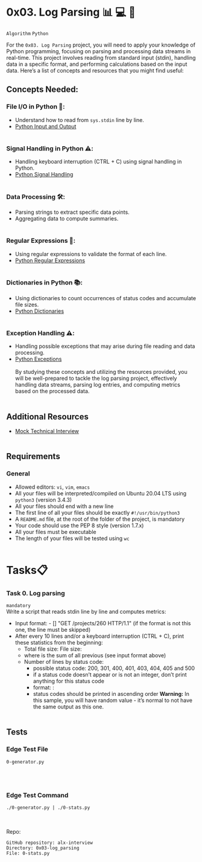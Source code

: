 # 0x03. Log Parsing 📊 💻 📜
`Algorithm` `Python`

For the `0x03. Log Parsing` project, you will need to apply your knowledge of
Python programming, focusing on parsing and processing data streams in
real-time. This project involves reading from standard input (stdin), handling
data in a specific format, and performing calculations based on the input data.
Here’s a list of concepts and resources that you might find useful:

## Concepts Needed:
### File I/O in Python 📄:
- Understand how to read from `sys.stdin` line by line.
- [Python Input and Output](https://docs.python.org/3/tutorial/inputoutput.html)
<br></br>
### Signal Handling in Python ⚠️:
- Handling keyboard interruption (CTRL + C) using signal handling in Python.
- [Python Signal Handling](https://docs.python.org/3/library/signal.html)
<br></br>
### Data Processing 🛠️:
- Parsing strings to extract specific data points.
- Aggregating data to compute summaries.
<br></br>
### Regular Expressions 🧵:
- Using regular expressions to validate the format of each line.
- [Python Regular Expressions](https://docs.python.org/3/library/re.html)
<br></br>
### Dictionaries in Python 📚:
- Using dictionaries to count occurrences of status codes and accumulate file
sizes.
- [Python Dictionaries](https://docs.python.org/3/tutorial/datastructures.html#dictionaries)
<br></br>
### Exception Handling ⚠️:
- Handling possible exceptions that may arise during file reading and data
processing.
- [Python Exceptions](https://docs.python.org/3/tutorial/errors.html)
<br></br>
By studying these concepts and utilizing the resources provided, you will be
well-prepared to tackle the log parsing project, effectively handling data
streams, parsing log entries, and computing metrics based on the processed
data.
<br></br>

## Additional Resources
- [Mock Technical Interview](https://www.hackerrank.com/interview/interview-preparation-kit)
<br></br>
## Requirements
### General
- Allowed editors: `vi`, `vim`, `emacs`
- All your files will be interpreted/compiled on Ubuntu 20.04 LTS using
`python3` (version 3.4.3)
- All your files should end with a new line
- The first line of all your files should be exactly `#!/usr/bin/python3`
- A `README.md` file, at the root of the folder of the project, is mandatory
- Your code should use the PEP 8 style (version 1.7.x)
- All your files must be executable
- The length of your files will be tested using `wc`
<br></br>

# Tasks📋
### Task 0. Log parsing
`mandatory` </br>
Write a script that reads stdin line by line and computes metrics:
-	Input format: <IP Address> - [<date>] "GET /projects/260 HTTP/1.1" <status code> <file size> (if the format is not this one, the line must be skipped)
-	After every 10 lines and/or a keyboard interruption (CTRL + C), print these statistics from the beginning:
	-	Total file size: File size: <total size>
	-	where <total size> is the sum of all previous <file size> (see input format above)
	-	Number of lines by status code:
		-	possible status code: 200, 301, 400, 401, 403, 404, 405 and 500
		-	if a status code doesn’t appear or is not an integer, don’t print anything for this status code
		-	format: <status code>: <number>
		-	status codes should be printed in ascending order
<b>Warning:</b> In this sample, you will have random value - it’s normal to not have the same output as this one.
<br></br>

## Tests
### Edge Test File
```
0-generator.py
```
<br></br>
### Edge Test Command
```
./0-generator.py | ./0-stats.py
```
<br></br> 
Repo:
```
GitHub repository: alx-interview
Directory: 0x03-log_parsing
File: 0-stats.py
```



